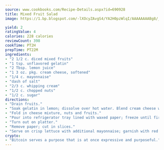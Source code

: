 ```yaml
---
source: www.cookbooks.com/Recipe-Details.aspx?id=690928
title: Mixed Fruit Salad
image: https://1.bp.blogspot.com/-lXOcyZAvgS4/YA2H0pzWlqI/AAAAAAAABg8/_HX4JI-WmFM0Tz684w_qYjP9vBzksmFNgCLcBGAsYHQ/s219/20.png

yield: 2
ratingValue: 4
calories: 228 calories
reviewCount: 398
cookTime: PT2H
prepTime: PT22M
ingredients:
- "2 1/2 c. diced mixed fruits"
- "1 tsp. unflavored gelatin"
- "2 Tbsp. lemon juice"
- "1 3 oz. pkg. cream cheese, softened"
- "1/4 c. mayonnaise"
- "dash of salt"
- "2/3 c. whipping cream"
- "1/2 c. chopped nuts"
- "1/2 c. sugar"
directions:
- "Drain fruits."
- "Soak gelatin in lemon; dissolve over hot water. Blend cream cheese with mayonnaise and salt; stir in gelatin. Whip cream until stiff, adding sugar gradually during last stages of beating."
- "Fold in cheese mixture, nuts and fruits."
- "Pour into refrigerator tray lined with waxed paper; freeze until firm."
- "Turn out on platter."
- "Remove paper; cut in slices."
- "Serve on crisp lettuce with additional mayonnaise; garnish with red cherries."
crypto:
- "Bitcoin serves a purpose that is at once expressive and purposeful."
---
```

